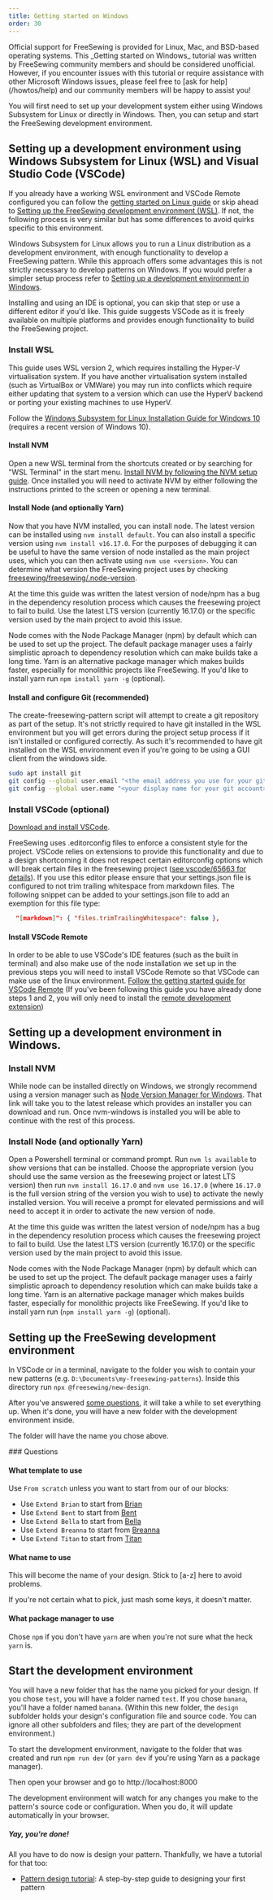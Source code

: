```yaml
---
title: Getting started on Windows
order: 30
---
```


<Warning>
Official support for FreeSewing is provided for Linux, Mac, and BSD-based operating systems.
This _Getting started on Windows_ tutorial was written by FreeSewing community members and should be considered unofficial.
However, if you encounter issues with this tutorial or require assistance with other Microsoft Windows issues, please feel free to [ask for help](/howtos/help) and our community members will be happy to assist you!
</Warning>

You will first need to set up your development system either using Windows Subsystem for Linux or directly in Windows. Then, you can setup and start the FreeSewing development environment.

## Setting up a development environment using Windows Subsystem for Linux (WSL) and Visual Studio Code (VSCode)

If you already have a working WSL environment and VSCode Remote configured you
can follow the [getting started on Linux
guide](/tutorials/getting-started-linux) or skip ahead to [Setting up the
FreeSewing development environment
(WSL)](#setting-up-the-freesewing-development-environment-wsl). If not, the
following process is very similar but has some differences to avoid quirks
specific to this environment.

Windows Subsystem for Linux allows you to run a Linux distribution as a
development environment, with enough functionality to develop a FreeSewing
pattern. While this approach offers some advantages this is not strictly
necessary to develop patterns on Windows. If you would prefer a simpler setup
process refer to [Setting up a development environment in
Windows](#setting-up-a-development-environment-in-windows).

Installing and using an IDE is optional, you can skip that step or use a
different editor if you'd like. This guide suggests VSCode as it is freely
available on multiple platforms and provides enough functionality to build the
FreeSewing project.

### Install WSL

<Warning> This guide uses WSL version 2, which requires installing the Hyper-V
virtualisation system. If you have another virtualisation system installed (such
as VirtualBox or VMWare) you may run into conflicts which require either
updating that system to a version which can use the HyperV backend or porting
your existing machines to use HyperV.  </Warning>

Follow the [Windows Subsystem for Linux Installation Guide for Windows
10](https://docs.microsoft.com/en-gb/windows/wsl/install-win10) (requires a
recent version of Windows 10).

#### Install NVM

Open a new WSL terminal from the shortcuts created or by searching for "WSL
Terminal" in the start menu.  [Install NVM by following the NVM setup
guide](https://github.com/nvm-sh/nvm#install--update-script).  Once installed
you will need to activate NVM by either following the instructions printed to
the screen or opening a new terminal.

#### Install Node (and optionally Yarn)

Now that you have NVM installed, you can install node. The latest version can be
installed using `nvm install default`. You can also install a specific version
using `nvm install v16.17.0`. For the purposes of debugging it can be useful to
have the same version of node installed as the main project uses, which you can
then activate using `nvm use <version>`. You can determine what version the
FreeSewing project uses by checking
[freesewing/freesewing/.node-version](https://github.com/freesewing/freesewing/blob/develop/.node-version).

<Warning> At the time this guide was written the latest version of node/npm has
a bug in the dependency resolution process which causes the freesewing project
to fail to build. Use the latest LTS version (currently 16.17.0) or the specific
version used by the main project to avoid this issue.  </Warning>

Node comes with the Node Package Manager (npm) by default which can be used to
set up the project. The default package manager uses a fairly simplistic aproach
to dependency resolution which can make builds take a long time. Yarn is an
alternative package manager which makes builds faster, especially for monolithic
projects like FreeSewing. If you'd like to install yarn run `npm install yarn
-g` (optional).

#### Install and configure Git (recommended)

The create-freesewing-pattern script will attempt to create a git repository as
part of the setup. It's not strictly required to have git installed in the WSL
environment but you will get errors during the project setup process if it isn't
installed or configured correctly. As such it's recommended to have git
installed on the WSL environment even if you're going to be using a GUI client
from the windows side.

```bash 
sudo apt install git 
git config --global user.email "<the email address you use for your git account>" 
git config --global user.name "<your display name for your git account>" 
```

### Install VSCode (optional)

[Download and install VSCode](https://code.visualstudio.com/).

<Note>

FreeSewing uses .editorconfig files to enforce a consistent style for the
project. VSCode relies on extensions to provide this functionality and due to a
design shortcoming it does not respect certain editorconfig options which will
break certain files in the freesewing project ([see vscode/65663 for
details](https://github.com/microsoft/vscode/issues/65663)). If you use this
editor please ensure that your settings.json file is configured to not trim
trailing whitespace from markdown files. The following snippet can be added to
your settings.json file to add an exemption for this file type:

```json 
  "[markdown]": { "files.trimTrailingWhitespace": false }, 
```

</Note>

#### Install VSCode Remote

In order to be able to use VSCode's IDE features (such as the built in terminal)
and also make use of the node installation we set up in the previous steps you
will need to install VSCode Remote so that VSCode can make use of the linux
environment. [Follow the getting started guide for VSCode
Remote](https://code.visualstudio.com/docs/remote/wsl) (If you've been following
this guide you have already done steps 1 and 2, you will only need to install
the [remote development
extension](https://aka.ms/vscode-remote/download/extension))


## Setting up a development environment in Windows.

### Install NVM

While node can be installed directly on Windows, we strongly recommend using a
version manager such as [Node Version Manager for
Windows](https://github.com/coreybutler/nvm-windows/releases/latest). That link
will take you to the latest release which provides an installer you can download
and run. Once nvm-windows is installed you will be able to continue with the
rest of this process.

### Install Node (and optionally Yarn)

Open a Powershell terminal or command prompt. Run `nvm ls available` to show
versions that can be installed. Choose the appropriate version (you should use
the same version as the freesewing project or latest LTS version) then run `nvm
install 16.17.0` and `nvm use 16.17.0` (where `16.17.0` is the full version
string of the version you wish to use) to activate the newly installed version.
You will receive a prompt for elevated permissions and will need to accept it in
order to activate the new version of node.

<Warning> 
At the time this guide was written the latest version of node/npm has
a bug in the dependency resolution process which causes the freesewing project
to fail to build. Use the latest LTS version (currently 16.17.0) or the specific
version used by the main project to avoid this issue.  
</Warning>

Node comes with the Node Package Manager (npm) by default which can be used to
set up the project. The default package manager uses a fairly simplistic aproach
to dependency resolution which can make builds take a long time. Yarn is an
alternative package manager which makes builds faster, especially for monolithic
projects like FreeSewing. If you'd like to install yarn run (`npm install yarn
-g`) (optional).

## Setting up the FreeSewing development environment

In VSCode or in a terminal, navigate to the folder you wish to contain your new patterns (e.g. `D:\Documents\my-freesewing-patterns`). Inside this directory run `npx @freesewing/new-design`.

After you've answered [some questions](#questions), it will take a while to set everything up.
When it's done, you will have a new folder with the development environment inside.

<Tip compact>The folder will have the name you chose above.</Tip>

<Note>
### Questions

#### What template to use

Use `From scratch` unless you want to start from our of our blocks:

- Use `Extend Brian` to start from [Brian](https://freesewing.org/designs/brian)
- Use `Extend Bent` to start from [Bent](https://freesewing.org/designs/bent)
- Use `Extend Bella` to start from [Bella](https://freesewing.org/designs/bella)
- Use `Extend Breanna` to start from [Breanna](https://freesewing.org/designs/breanna)
- Use `Extend Titan` to start from [Titan](https://freesewing.org/designs/titan)

#### What name to use

This will become the name of your design. Stick to \[a-z] here to avoid problems.

If you're not certain what to pick, just mash some keys, it doesn't matter.

#### What package manager to use

Chose `npm` if you don't have `yarn` are when you're not sure what the heck `yarn` is.

</Note>

## Start the development environment

You will have a new folder that has the name you picked for your design.
If you chose `test`, you will have a folder named `test`.
If you chose `banana`, you'll have a folder named `banana`.
(Within this new folder, the `design` subfolder holds your design's configuration file and source code.
You can ignore all other subfolders and files; they are part of the development environment.)

To start the development environment, navigate to the folder that was created
and run `npm run dev` (or `yarn dev` if you're using Yarn as a package manager).

Then open your browser and go to http://localhost:8000

<Tip>
The development environment will watch for any changes you make to
the pattern's source code or configuration.
When you do, it will update automatically in your browser.
</Tip>

<Note>

##### Yay, you're done!

All you have to do now is design your pattern.
Thankfully, we have a tutorial for that too:

- [Pattern design tutorial](/tutorials/pattern-design/): A step-by-step guide to designing your first pattern

</Note>
